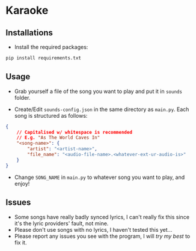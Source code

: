 # Karaoke

## Installations

- Install the required packages:
```py
pip install requirements.txt
```

## Usage

- Grab yourself a file of the song you want to play and put it in `sounds` folder.

- Create/Edit `sounds-config.json` in the same directory as `main.py`. Each song is structured as follows:
```json
{
    // Capitalised w/ whitespace is recommended
    // E.g. "As The World Caves In"
    "<song-name>": {
        "artist": "<artist-name>",
        "file_name": "<audio-file-name>.<whatever-ext-ur-audio-is>"
    }
}
```

- Change `SONG_NAME` in `main.py` to whatever song you want to play, and enjoy!

## Issues

- Some songs have really badly synced lyrics, I can't really fix this since it's the lyric providers' fault, not mine.
- Please don't use songs with no lyrics, I haven't tested this yet...
- Please report any issues you see with the program, I will *try my best* to fix it.